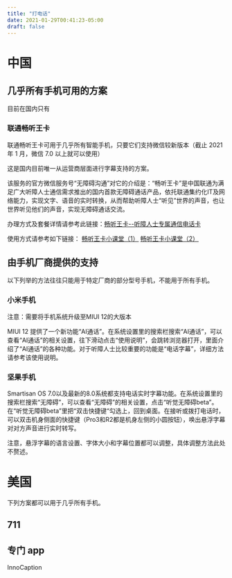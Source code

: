 ```yaml
---
title: "打电话"
date: 2021-01-29T00:41:23-05:00
draft: false
---
```


# 中国

## 几乎所有手机可用的方案

目前在国内只有

### 联通畅听王卡

联通畅听王卡可用于几乎所有智能手机，只要它们支持微信较新版本（截止 2021 年 1 月，微信 7.0 以上就可以使用）

这是国内目前唯一从运营商层面进行字幕支持的方案。

该服务的官方微信服务号“无障碍沟通”对它的介绍是：“畅听王卡”是中国联通为满足广大听障人士通信需求推出的国内首款无障碍通话产品，依托联通集约化IT及网络能力，实现文字、语音的实时转换，从而帮助听障人士“听见”世界的声音，也让世界听见他们的声音，实现无障碍通话交流。

办理方式及套餐详情请参考此链接：[畅听王卡--听障人士专属通信电话卡](https://mp.weixin.qq.com/s/ke69SEcMvevfqKEYWISkFA)

使用方式请参考如下链接：
[畅听王卡小课堂（1）](https://mp.weixin.qq.com/s/NFILTxej2IGoIF0mWk4GEg)
[畅听王卡小课堂（2）](https://mp.weixin.qq.com/s/x553p95Mf0xQc2SsWY9tMg)

## 由手机厂商提供的支持

以下列举的方法往往只能用于特定厂商的部分型号手机，不能用于所有手机。

### 小米手机

注意：需要将手机系统升级至MIUI 12的大版本

MIUI 12 提供了一个新功能“AI通话”。在系统设置里的搜索栏搜索“AI通话”，可以查看“AI通话”的相关设置，往下滑动点击“使用说明”，会跳转浏览器打开，里面介绍了“AI通话”的各种功能。对于听障人士比较重要的功能是“电话字幕”，详细方法请参考该使用说明。

### 坚果手机

Smartisan OS 7.0以及最新的8.0系统都支持电话实时字幕功能。在系统设置里的搜索栏搜索“无障碍”，可以查看“无障碍”的相关设置，点击“听觉无障碍beta”。在“听觉无障碍beta”里把“双击快捷键“勾选上，回到桌面。在接听或拨打电话时，可以双击机身侧面的快捷键（Pro3和R2都是机身左侧的小圆按钮），唤出悬浮字幕对对方声音进行实时转写。

注意，悬浮字幕的语言设置、字体大小和字幕位置都可以调整，具体调整方法此处不赘述。

# 美国

下列方案都可以用于几乎所有手机。

## 711

## 专门 app

InnoCaption

